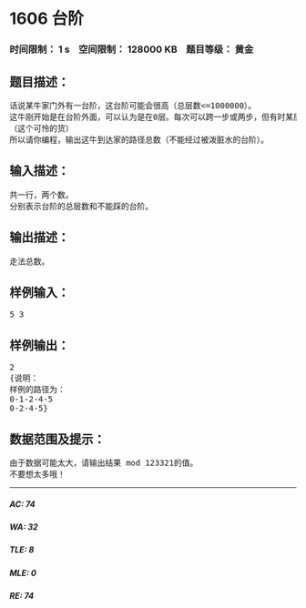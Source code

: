 # 1606 台阶   
### 时间限制： 1 s&nbsp;&nbsp;&nbsp;&nbsp;空间限制： 128000 KB&nbsp;&nbsp;&nbsp;&nbsp;题目等级： 黄金  
## 题目描述：  

<pre>
话说某牛家门外有一台阶，这台阶可能会很高（总层数<=1000000）。
这牛刚开始是在台阶外面，可以认为是在0层。每次可以跨一步或两步，但有时某层台阶上会被人泼上脏水，这层就不能走了~~
（这个可怜的货）
所以请你编程，输出这牛到达家的路径总数（不能经过被泼脏水的台阶）。
</pre>
  
  
## 输入描述：  

<pre>
共一行，两个数。
分别表示台阶的总层数和不能踩的台阶。
</pre>
  
  
## 输出描述：  

<pre>
走法总数。
</pre>
  
  
## 样例输入：  

<pre>
5 3
</pre>
  
  
## 样例输出：  

<pre>
2
{说明：
样例的路径为：
0-1-2-4-5
0-2-4-5}
</pre>
  
  
## 数据范围及提示：  

<pre>
由于数据可能太大，请输出结果 mod 123321的值。
不要想太多哦！
</pre>
  
  
***  

##### AC: 74  
##### WA: 32  
##### TLE: 8  
##### MLE: 0  
##### RE: 74  
